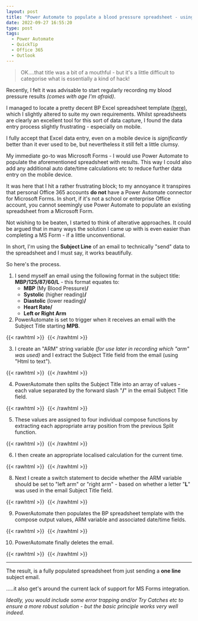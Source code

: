 ```yaml
---
layout: post
title: "Power Automate to populate a blood pressure spreadsheet - using an email subject field!"
date: 2022-09-27 16:55:20
type: post
tags:
  - Power Automate
  - QuickTip
  - Office 365
  - Outlook
---
```



>OK....that title was a bit of a mouthful - but it's a little difficult to categorise what is essentially a kind of hack!

Recently, I felt it was advisable to start regularly recording my blood pressure results *(comes with age I'm afraid)*.

I managed to locate a pretty decent BP Excel spreadsheet template [(here)](https://templates.office.com/en-gb/blood-pressure-tracker-tm03986884), which I slightly altered to suite my own requirements.  Whilst spreadsheets are clearly an excellent tool for this sort of data capture, I found the data entry process slightly frustrating - especially on mobile.

I fully accept that Excel data entry, even on a mobile device is *significantly* better than it ever used to be, but nevertheless it still felt a little clumsy.

My immediate go-to was Microsoft Forms - I would use Power Automate to populate the aforementioned spreadsheet with results.  This way I could also add any additional auto date/time calculations etc to reduce further data entry on the mobile device.

It was here that I hit a rather frustrating block; to my annoyance it transpires that personal Office 365 accounts **do not** have a Power Automate connector for Microsoft Forms.  In short, if it's not a school or enterprise Office account, you cannot seemingly use Power Automate to populate an existing spreadsheet from a Microsoft Form.

Not wishing to be beaten, I started to think of alterative approaches.  It could be argued that in many ways the solution I came up with is even easier than completing a MS Form - if a little unconventional.

In short, I'm using the **Subject Line** of an email to technically "send" data to the spreadsheet and I must say, it works beautifully.

So here's the process.

1. I send myself an email using the following format in the subject title: **MBP/125/87/60/L** - this format equates to:
      * **MBP** (My Blood Pressure)**/**
      * **Systolic** (higher reading)**/**
      * **Diastolic** (lower reading)**/**
      * **Heart Rate/**
      * **Left or Right Arm**
2. PowerAutomate is set to trigger when it receives an email with the Subject Title starting **MPB**.
   
{{< rawhtml >}}
<img
src="data:image/gif;base64,R0lGODlhAQABAIAAAP///wAAACH5BAEAAAAALAAAAAABAAEAAAICRAEAOw=="
data-src="/img/postimg/PAEMail1.png" />
{{< /rawhtml >}}

3. I create an "ARM" string variable *(for use later in recording which "arm" was used)* and I extract the Subject Title field from the email (using "Html to text").
   
{{< rawhtml >}}
<img
src="data:image/gif;base64,R0lGODlhAQABAIAAAP///wAAACH5BAEAAAAALAAAAAABAAEAAAICRAEAOw=="
data-src="/img/postimg/PAEMail2.png" />
{{< /rawhtml >}}

4. PowerAutomate then splits the Subject Title into an array of values - each value separated by the forward slash "**/**" in the email Subject Title field.
   
{{< rawhtml >}}
<img
src="data:image/gif;base64,R0lGODlhAQABAIAAAP///wAAACH5BAEAAAAALAAAAAABAAEAAAICRAEAOw=="
data-src="/img/postimg/PAEMail3.png" />
{{< /rawhtml >}}

5. These values are assigned to four individual compose functions by extracting each appropriate array position from the previous Split function.

{{< rawhtml >}}
<img
src="data:image/gif;base64,R0lGODlhAQABAIAAAP///wAAACH5BAEAAAAALAAAAAABAAEAAAICRAEAOw=="
data-src="/img/postimg/PAEMail4.png" />
{{< /rawhtml >}}


6. I then create an appropriate localised calculation for the current time.
   
{{< rawhtml >}}
<img
src="data:image/gif;base64,R0lGODlhAQABAIAAAP///wAAACH5BAEAAAAALAAAAAABAAEAAAICRAEAOw=="
data-src="/img/postimg/PAEMail5.png" />
{{< /rawhtml >}}

8. Next I create a switch statement to decide whether the ARM variable should be set to "left arm" or "right arm" - based on whether a letter "**L**" was used in the email Subject Title field.

{{< rawhtml >}}
<img
src="data:image/gif;base64,R0lGODlhAQABAIAAAP///wAAACH5BAEAAAAALAAAAAABAAEAAAICRAEAOw=="
data-src="/img/postimg/PAEMail6.png" />
{{< /rawhtml >}}

9.  PowerAutomate then populates the BP spreadsheet template with the compose output values, ARM variable and associated date/time fields.

{{< rawhtml >}}
<img
src="data:image/gif;base64,R0lGODlhAQABAIAAAP///wAAACH5BAEAAAAALAAAAAABAAEAAAICRAEAOw=="
data-src="/img/postimg/PAEMail7.png" />
{{< /rawhtml >}}

10.  PowerAutomate finally deletes the email.


{{< rawhtml >}}
<img
src="data:image/gif;base64,R0lGODlhAQABAIAAAP///wAAACH5BAEAAAAALAAAAAABAAEAAAICRAEAOw=="
data-src="/img/postimg/PAEMail8.png" />
{{< /rawhtml >}}

---

The result, is a fully populated spreadsheet from just sending a **one line** subject email.

.....it also get's around the current lack of support for MS Forms integration.

*Ideally, you would include some error trapping and/or Try Catches etc to ensure a more robust solution - but the basic principle works very well indeed.*

